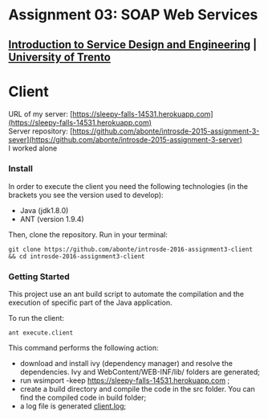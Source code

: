 # Assignment 03: SOAP Web Services

## [Introduction to Service Design and Engineering](https://github.com/IntroSDE) | [University of Trento](http://www.unitn.it/)

# Client

URL of my server: [https://sleepy-falls-14531.herokuapp.com](https://sleepy-falls-14531.herokuapp.com)  
Server repository: [https://github.com/abonte/introsde-2015-assignment-3-sever](https://github.com/abonte/introsde-2015-assignment-3-server)  
I worked alone

### Install
In order to execute the client you need the following technologies (in the brackets you see the version used to develop):

* Java (jdk1.8.0)
* ANT (version 1.9.4)

Then, clone the repository. Run in your terminal:

```
git clone https://github.com/abonte/introsde-2016-assignment3-client && cd introsde-2016-assignment3-client
```
### Getting Started
This project use an ant build script to automate the compilation and the execution of specific part of the Java application.  

To run the client:
```
ant execute.client
```

This command performs the following action:
* download and install ivy (dependency manager) and resolve the dependencies. Ivy and WebContent/WEB-INF/lib/ folders are generated;
* run wsimport -keep https://sleepy-falls-14531.herokuapp.com ;
* create a build directory and compile the code in the src folder. You can find the compiled code in build folder;
* a log file is generated [client.log](client.log);


